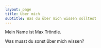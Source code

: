 ```yaml
---
layout: page
title: Über mich
subtitle: Was du über mich wissen solltest
---
```


Mein Name ist Max Tröndle. 

Was musst du sonst über mich wissen?

